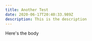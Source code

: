 ```yaml
---
title: Another Test
date: 2020-06-17T20:40:33.989Z
description: This is the description
---
```

Here's the body
